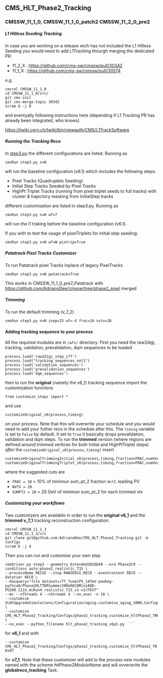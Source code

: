 ## CMS_HLT_Phase2_Tracking 

### CMSSW_11_1_0, CMSSW_11_1_0_patch2 CMSSW_11_2_0_pre2

##### L1 Hitless Seeding Tracking 
In case you are working on a release wich has not included the L1 Hitless Seeding you would need to add L1Tracking thourgh merging the dedicated PR:

- 11_2_X : https://github.com/cms-sw/cmssw/pull/30342 
- 11_1_X : https://github.com/cms-sw/cmssw/pull/30574

e.g.
```
cmsrel CMSSW_11_1_0
cd CMSSW_11_1_0/src/
git cms-init
git cms-merge-topic 30342
scram b -j 8
```

and eventyally following instructions here (depending if L1 Tracking PR has already been integrated, who knows)

https://twiki.cern.ch/twiki/bin/viewauth/CMS/L1TrackSoftware

##### Running the Tracking Reco

In [step3.py](https://github.com/AdrianoDee/CMS_HLT_Phase2_Tracking/blob/master/wfs/step3.py) the different configurations are listed. Running as

```cmsRun step3.py n=N```

will run the baseline configuration (v6.1) which includes the following steps:

- Pixel Tracks (Quadruplets Seeding)
- Initial Step Tracks Seeded by Pixel Tracks
- HighPt Triplet Tracks (running from pixel triplet seeds to full tracks) with cluster & trajectory masking from InitialStep tracks

different customisation are listed in step3.py. Running as

```cmsRun step3.py n=N wf=7```

will run the l1 traking before the baseline configuration (v6.1).

If you with to test the usage of pixelTriplets for initial step seeding:

```cmsRun step3.py n=N wf=W pixtrip=True```

##### Patatrack Pixel Tracks Customizer

To run Patatrack pixel Tracks inplace of legacy PixelTracks

```cmsRun step3.py n=N patatrack=True```

This works in CMSSW_11_1_0_pre7_Patatrack with https://github.com/AdrianoDee/cmssw/tree/phase2_pixel merged

##### Trimming

To run the default trimming (v_7_2)

```cmsRun step3.py n=N zsep=25 wf=-4 frac=10 nvtx=20 ```

#### Adding tracking sequence to your process

All the required modules are in `/wfs/` directory. First you need the raw2digi, tracking, validation, prevalidation, dqm sequences to be loaded
```
process.load('raw2digi_step_cff')
process.load("tracking_sequences_nol1")
process.load('validation_sequences')
process.load('prevalidation_sequences')
process.load('dqm_sequences')
```

then to run the __original__ (namely the v6_1) tracking sequence import the customization functions

```from customize_steps import *```

and use

```customizeOriginal_v6(process,timing)```

on your process. Note that this will overwrite your schedule and you would need to add your futher reco in the schedule after this. The `timing` variable is set to `False` by default. It set to `True` it basically drops prevalidation, validation and dqm steps. To run the __trimmed__ version (where regions are defined around trimmed vertices for both Initial and HighPtTriplet steps) *after* the `customizeOriginal_v6(process,timing)` insert

```
customizeOriginalTrimmingInitial_v6(process,timing,fraction=FRAC,numVertex=NVTX,minSumPt2=SUMPT2)
customizeOriginalTrimmingTriplet_v6(process,timing,fraction=FRAC,numVertex=NVTX,minSumPt2=SUMPT2)
```
where the suggested cuts are 

- `FRAC = 10` = 10% of minimun sum_pt_2 fraction w.r.t. leading PV 
- `NVTX = 20`
- `SUMPT2 = 20` = 20 GeV of minimun sum_pt_2 for each trimmed vtx

##### Customizing your workflows

Two customizers are available in order to run the __original v6_1__ and the __trimmed v_7_1__ tracking reconstruction configuration. 


```
cmsrel CMSSW_11_1_3
cd CMSSW_11_1_3/src
git clone git@github.com:AdrianoDee/CMS_HLT_Phase2_Tracking.git -b configs
scram b -j 4
```

Then you can run and customise your own step 

```
cmsDriver.py step3 --geometry Extended2026D49 --era Phase2C9 --conditions auto:phase2_realistic_T15 \
--processName RECO2 --step RAW2DIGI,RECO --eventcontent RECO --datatier RECO \
--dasquery="file dataset=/TT_TuneCP5_14TeV-powheg-pythia8/Phase2HLTTDRSummer20ReRECOMiniAOD-PU200_111X_mcRun4_realistic_T15_v1-v2/FEVT" 
--mc --nThreads 4 --nStreams 4 --no_exec -n 10 \
--customise SLHCUpgradeSimulations/Configuration/aging.customise_aging_1000,Configuration/DataProcessing/Utils.addMonitoring \
--customise CMS_HLT_Phase2_Tracking/Configs/phase2_tracking.customise_hltPhase2_TRKv06_1 \
--no_exec --python_filename hlt_phase2_tracking_v6p1.py  ```
```

for __v6_1__ and with 

```--customise CMS_HLT_Phase2_Tracking/Configs/phase2_tracking.customise_hltPhase2_TRKv07```

for __v7_1__. Note that these customizer will add to the process new modules named with the scheme *hltPhase2ModuleName* and will ovverwrite the __globalreco_tracking__ Task.  
